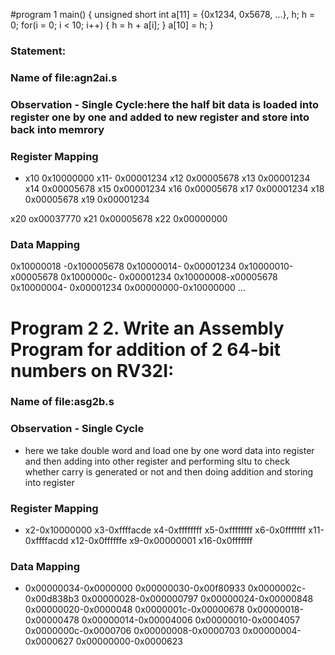 #program 1
main() {
	unsigned short int a[11] = {0x1234, 0x5678, ...}, h;
	h = 0;
	for(i = 0; i < 10; i++)
	{
		h = h + a[i];
	}
	a[10] = h;
}

 
### Statement: 

### Name of file:agn2ai.s

### Observation - Single Cycle:here the half bit data is loaded into register one by one and added to new register and store into back into memrory 
### Register Mapping
- x10 0x10000000
x11- 0x00001234
x12 0x00005678
x13 0x00001234
x14 0x00005678
x15 0x00001234
x16 0x00005678
x17 0x00001234
x18 0x00005678
x19 0x00001234

x20 ox00037770
x21 0x00005678
x22 0x00000000

### Data Mapping
0x10000018 -0x100005678
0x10000014- 0x00001234
0x10000010-x00005678
0x1000000c- 0x00001234
0x10000008-x00005678
0x10000004- 0x00001234
0x00000000-0x10000000
...
# Program 2 2. Write an Assembly Program for addition of 2 64-bit numbers on RV32I: 

### Name of file:asg2b.s

### Observation - Single Cycle
- here we take double word and load one by one word data into register and then adding into other register and performing sltu to check whether carry is generated or not and then doing addition and storing into register
 
### Register Mapping
- x2-0x10000000
x3-0xffffacde
x4-0xffffffff
x5-0xffffffff
x6-0x0fffffff
x11-0xffffacdd
x12-0x0ffffffe
x9-0x00000001
x16-0x0fffffff

### Data Mapping
- 0x00000034-0x0000000
0x00000030-0x00f80933
0x0000002c-0x00d838b3
0x00000028-0x000000797
0x00000024-0x00000848
0x00000020-0x0000048
0x0000001c-0x00000678
0x00000018-0x00000478
0x00000014-0x00004006
0x00000010-0x0004057
0x0000000c-0x0000706
0x00000008-0x0000703
0x00000004-0x0000627
0x00000000-0x0000623
